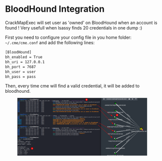 # BloodHound Integration

CrackMapExec will set user as 'owned' on BloodHound when an account is found ! Very usefull when lsassy finds 20 credentials in one dump :)

First you need to configure your config file in you home folder: `~/.cme/cme.conf` and add the following lines:

```
[BloodHound]
bh_enabled = True
bh_uri = 127.0.0.1
bh_port = 7687
bh_user = user
bh_pass = pass
```

Then, every time cme will find a valid credential, it will be added to bloodhound.

<figure><img src="../../../.gitbook/assets/image (47).png" alt=""><figcaption></figcaption></figure>
